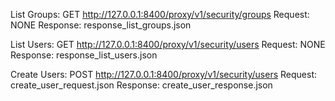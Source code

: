 List Groups:
GET http://127.0.0.1:8400/proxy/v1/security/groups
Request: NONE
Response: response_list_groups.json

List Users:
GET http://127.0.0.1:8400/proxy/v1/security/users
Request: NONE
Response: response_list_users.json

Create Users:
POST http://127.0.0.1:8400/proxy/v1/security/users
Request: create_user_request.json
Response: create_user_response.json
